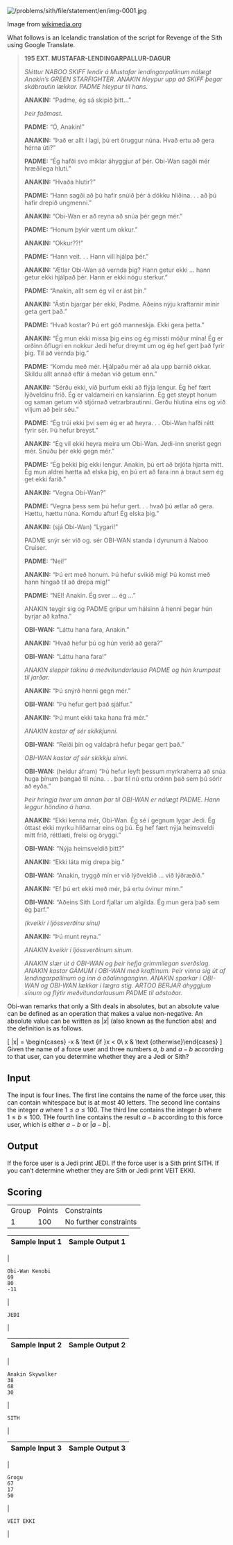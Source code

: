 

![/problems/sith/file/statement/en/img-0001.jpg](/problems/sith/file/statement/en/img-0001.jpg)

 Image from [wikimedia.org](httaps://upload.wikimedia.org/wikipedia/commons/2/20/Comikaze_Expo_2011_-_Sith_(86325366680).jpg)


What follows is an Icelandic translation of the script for
 Revenge of the Sith using Google Translate.



> 
> **195 EXT.
>  MUSTAFAR-LENDINGARPALLUR-DAGUR**  
> 
> *Sléttur NABOO SKIFF lendir á Mustafar
>  lendingarpallinum nálægt Anakin’s GREEN STARFIGHTER. ANAKIN
>  hleypur upp að SKIFF þegar skábrautin lækkar. PADME hleypur
>  til hans.*  
> 
> **ANAKIN:** “Padme, ég sá skipið
>  þitt...”  
> 
> *Þeir faðmast.*  
> 
> **PADME:** “Ó, Anakin!”  
> 
> **ANAKIN:** “Það er allt í lagi, þú ert
>  öruggur núna. Hvað ertu að gera hérna úti?”  
> 
> **PADME:** “Ég hafði svo miklar áhyggjur
>  af þér. Obi-Wan sagði mér hræðilega hluti.”  
> 
> **ANAKIN:** “Hvaða hlutir?”  
> 
> **PADME:** “Hann sagði að þú hafir snúið
>  þér á dökku hliðina. . . að þú hafir drepið ungmenni.”  
> 
> **ANAKIN:** “Obi-Wan er að reyna að snúa
>  þér gegn mér.”  
> 
> **PADME:** “Honum þykir vænt um
>  okkur.”  
> 
> **ANAKIN:** “Okkur??!”  
> 
> **PADME:** “Hann veit. . . Hann vill
>  hjálpa þér.”  
> 
> **ANAKIN:** “Ætlar Obi-Wan að vernda þig?
>  Hann getur ekki ... hann getur ekki hjálpað þér. Hann er ekki
>  nógu sterkur.”  
> 
> **PADME:** “Anakin, allt sem ég vil er
>  ást þín.”  
> 
> **ANAKIN:** “Ástin bjargar þér ekki,
>  Padme. Aðeins nýju kraftarnir mínir geta gert það.”  
> 
> **PADME:** “Hvað kostar? Þú ert góð
>  manneskja. Ekki gera þetta.”  
> 
> **ANAKIN:** “Ég mun ekki missa þig eins
>  og ég missti móður mína! Ég er orðinn öflugri en nokkur Jedi
>  hefur dreymt um og ég hef gert það fyrir þig. Til að vernda
>  þig.”  
> 
> **PADME:** “Komdu með mér. Hjálpaðu mér
>  að ala upp barnið okkar. Skildu allt annað eftir á meðan við
>  getum enn.”  
> 
> **ANAKIN:** “Sérðu ekki, við þurfum ekki
>  að flýja lengur. Ég hef fært lýðveldinu frið. Ég er
>  valdameiri en kanslarinn. Ég get steypt honum og saman getum
>  við stjórnað vetrarbrautinni. Gerðu hlutina eins og við
>  viljum að þeir séu.”  
> 
> **PADME:** “Ég trúi ekki því sem ég er að
>  heyra. . . Obi-Wan hafði rétt fyrir sér. Þú hefur
>  breyst.”  
> 
> **ANAKIN:** “Ég vil ekki heyra meira um
>  Obi-Wan. Jedi-inn snerist gegn mér. Snúðu þér ekki gegn
>  mér.”  
> 
> **PADME:** “Ég þekki þig ekki lengur.
>  Anakin, þú ert að brjóta hjarta mitt. Ég mun aldrei hætta að
>  elska þig, en þú ert að fara inn á braut sem ég get ekki
>  farið.”  
> 
> **ANAKIN:** “Vegna Obi-Wan?”  
> 
> **PADME:** “Vegna þess sem þú hefur gert.
>  . . hvað þú ætlar að gera. Hættu, hættu núna. Komdu aftur! Ég
>  elska þig.”  
> 
> **ANAKIN:** (sjá Obi-Wan) “Lygari!”  
> 
>  PADME snýr sér við og. sér OBI-WAN standa í dyrunum á Naboo
>  Cruiser.  
> 
> **PADME:** “Nei!”  
> 
> **ANAKIN:** “Þú ert með honum. Þú hefur
>  svikið mig! Þú komst með hann hingað til að drepa mig!”  
> 
> **PADME:** “NEI! Anakin. Ég sver ... ég
>  ...”  
> 
>  ANAKIN teygir sig og PADME grípur um hálsinn á henni þegar
>  hún byrjar að kafna.”  
> 
> **OBI-WAN:** “Láttu hana fara,
>  Anakin.”  
> 
> **ANAKIN:** “Hvað hefur þú og hún verið
>  að gera?”  
> 
> **OBI-WAN:** “Láttu hana fara!”  
> 
> *ANAKIN sleppir takinu á meðvitundarlausa
>  PADME og hún krumpast til jarðar.*  
> 
> **ANAKIN:** “Þú snýrð henni gegn
>  mér.”  
> 
> **OBI-WAN:** “Þú hefur gert það
>  sjálfur.”  
> 
> **ANAKIN:** “Þú munt ekki taka hana frá
>  mér.”  
> 
> *ANAKIN kastar af sér skikkjunni.*  
> 
> **OBI-WAN:** “Reiði þín og valdaþrá hefur
>  þegar gert það.”  
> 
> *OBI-WAN kastar af sér skikkju
>  sinni.*  
> 
> **OBI-WAN:** (heldur áfram) “Þú hefur
>  leyft þessum myrkraherra að snúa huga þínum þangað til núna.
>  . . þar til nú ertu orðinn það sem þú sórir að eyða.”  
> 
> *Þeir hringja hver um annan þar til OBI-WAN
>  er nálægt PADME. Hann leggur höndina á hana.*  
> 
> **ANAKIN:** “Ekki kenna mér, Obi-Wan. Ég
>  sé í gegnum lygar Jedi. Ég óttast ekki myrku hliðarnar eins
>  og þú. Ég hef fært nýja heimsveldi mitt frið, réttlæti,
>  frelsi og öryggi.”  
> 
> **OBI-WAN:** “Nýja heimsveldið þitt?”  
> 
> **ANAKIN:** “Ekki láta mig drepa
>  þig.”  
> 
> **OBI-WAN:** “Anakin, tryggð mín er við
>  lýðveldið ... við lýðræðið.”  
> 
> **ANAKIN:** “Ef þú ert ekki með mér, þá
>  ertu óvinur minn.”  
> 
> **OBI-WAN:** “Aðeins Sith Lord fjallar um
>  algilda. Ég mun gera það sem ég þarf.”  
> 
> *(kveikir í ljóssverðinu sínu)*  
> 
> **ANAKIN:** “Þú munt reyna.”  
> 
> *ANAKIN kveikir í ljóssverðinum
>  sínum.*  
> 
> *ANAKIN slær út á OBI-WAN og þeir hefja
>  grimmilegan sverðslag. ANAKIN kastar GÁMUM í OBI-WAN með
>  kraftinum. Þeir vinna sig út af lendingarpallinum og inn á
>  aðalinnganginn. ANAKIN sparkar í OBI-WAN og OBI-WAN lækkar í
>  lægra stig. ARTOO BERJAR áhyggjum sínum og flýtir
>  meðvitundarlausum PADME til aðstoðar.*  
> 
> 


Obi-wan remarks that only a Sith deals in absolutes, but an
 absolute value can be defined as an operation that makes a
 value non-negative. An absolute value can be written as
 $|x|$ (also known as the
 function abs) and the definition is
 as follows.

\[ |x| =
 \begin{cases} -x & \text {if }x < 0\\ x & \text
 {otherwise}\end{cases} \]
Given the name of a force user and three numbers
 $a$, $b$ and $a-b$ according to that user, can you
 determine whether they are a Jedi or Sith?


Input
-----


The input is four lines. The first line contains the name of
 the force user, this can contain whitespace but is at most
 $40$ letters. The second
 line contains the integer $a$ where $1 \leq a \leq 100$. The third line
 contains the integer $b$
 where $1 \leq b \leq 100$.
 THe fourth line contains the result $a-b$ according to this force user,
 which is either $a-b$ or
 $|a-b|$.


Output
------


If the force user is a Jedi print JEDI. If the force user is a Sith print
 SITH. If you can’t determine whether
 they are Sith or Jedi print VEIT
 EKKI.


Scoring
-------




|  |  |  |
| --- | --- | --- |
| Group | Points | Constraints |
| 1 | 100 | No further constraints |




| Sample Input 1 | Sample Output 1 |
| --- | --- |
| 
```
Obi-Wan Kenobi
69
80
-11

```
 | 
```
JEDI

```
 |




| Sample Input 2 | Sample Output 2 |
| --- | --- |
| 
```
Anakin Skywalker
38
68
30

```
 | 
```
SITH

```
 |




| Sample Input 3 | Sample Output 3 |
| --- | --- |
| 
```
Grogu
67
17
50

```
 | 
```
VEIT EKKI

```
 |


